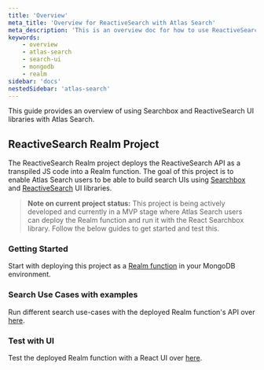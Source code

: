 ```yaml
---
title: 'Overview'
meta_title: 'Overview for ReactiveSearch with Atlas Search'
meta_description: 'This is an overview doc for how to use ReactiveSearch with Atlas Search.'
keywords:
    - overview
    - atlas-search
    - search-ui
    - mongodb
    - realm
sidebar: 'docs'
nestedSidebar: 'atlas-search'
---
```


This guide provides an overview of using Searchbox and ReactiveSearch UI libraries with Atlas Search.

## ReactiveSearch Realm Project

The ReactiveSearch Realm project deploys the ReactiveSearch API as a transpiled JS code into a Realm function. The goal of this project is to enable Atlas Search users to be able to build search UIs using [Searchbox](https://opensource.appbase.io/searchbox) and [ReactiveSearch](https://opensource.appbase.io/reactivesearch) UI libraries.

> **Note on current project status:** This project is being actively developed and currently in a MVP stage where Atlas Search users can deploy the Realm function and run it with the React Searchbox library. Follow the below guides to get started and test this.

### Getting Started

Start with deploying this project as a [Realm function](/docs/reactivesearch/atlas-search/deploy/) in your MongoDB environment.

### Search Use Cases with examples

Run different search use-cases with the deployed Realm function's API over [here](/docs/reactivesearch/atlas-search/search-examples/).

### Test with UI

Test the deployed Realm function with a React UI over [here](/docs/reactivesearch/atlas-search/test-with-ui/).